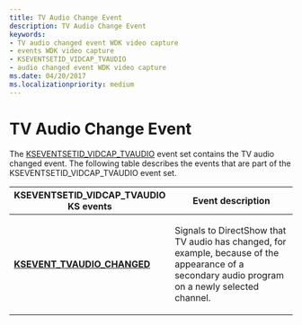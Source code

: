 ```yaml
---
title: TV Audio Change Event
description: TV Audio Change Event
keywords:
- TV audio changed event WDK video capture
- events WDK video capture
- KSEVENTSETID_VIDCAP_TVAUDIO
- audio changed event WDK video capture
ms.date: 04/20/2017
ms.localizationpriority: medium
---
```


# TV Audio Change Event


The [KSEVENTSETID\_VIDCAP\_TVAUDIO](./kseventsetid-vidcap-tvaudio.md) event set contains the TV audio changed event. The following table describes the events that are part of the KSEVENTSETID\_VIDCAP\_TVAUDIO event set.

<table>
<colgroup>
<col width="50%" />
<col width="50%" />
</colgroup>
<thead>
<tr class="header">
<th>KSEVENTSETID_VIDCAP_TVAUDIO KS events</th>
<th>Event description</th>
</tr>
</thead>
<tbody>
<tr class="odd">
<td><p><a href="/windows-hardware/drivers/stream/ksevent-tvaudio-changed" data-raw-source="[&lt;strong&gt;KSEVENT_TVAUDIO_CHANGED&lt;/strong&gt;](./ksevent-tvaudio-changed.md)"><strong>KSEVENT_TVAUDIO_CHANGED</strong></a></p></td>
<td><p>Signals to DirectShow that TV audio has changed, for example, because of the appearance of a secondary audio program on a newly selected channel.</p></td>
</tr>
</tbody>
</table>

 

